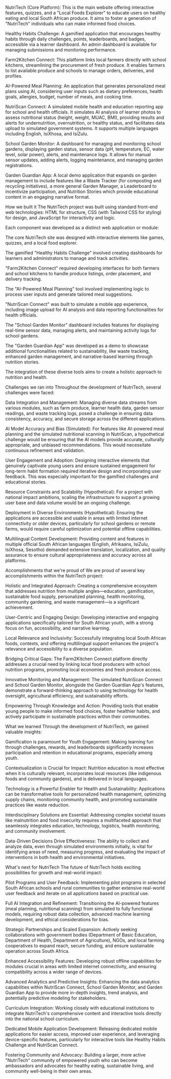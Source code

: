 NutriTech (Core Platform): This is the main website offering interactive features, quizzes, and a "Local Foods Explorer" to educate users on healthy eating and local South African produce. It aims to foster a generation of "NutriTech" individuals who can make informed food choices.

Healthy Habits Challenge: A gamified application that encourages healthy habits through daily challenges, points, leaderboards, and badges, accessible via a learner dashboard. An admin dashboard is available for managing submissions and monitoring performance.

Farm2Kitchen Connect: This platform links local farmers directly with school kitchens, streamlining the procurement of fresh produce. It enables farmers to list available produce and schools to manage orders, deliveries, and profiles.

AI-Powered Meal Planning: An application that generates personalized meal plans using AI, considering user inputs such as dietary preferences, health goals, allergies, budget, number of meals, and cooking time.

NutriScan Connect: A simulated mobile health and education reporting app for school and health officials. It simulates AI analysis of learner photos to assess nutritional status (height, weight, MUAC, BMI), providing results and alerts for undernutrition, overnutrition, or healthy status, and facilitates data upload to simulated government systems. It supports multiple languages including English, IsiXhosa, and IsiZulu.

School Garden Monitor: A dashboard for managing and monitoring school gardens, displaying garden status, sensor data (pH, temperature, EC, water level, solar power), alerts, and maintenance logs. It allows for manual sensor updates, adding alerts, logging maintenance, and managing garden registrations.

Garden Guardian App: A local demo application that expands on garden management to include features like a Waste Tracker (for composting and recycling initiatives), a more general Garden Manager, a Leaderboard to incentivize participation, and Nutrition Stories which provide educational content in an engaging narrative format.

How we built it
The NutriTech project was built using standard front-end web technologies: HTML for structure, CSS (with Tailwind CSS for styling) for design, and JavaScript for interactivity and logic.

Each component was developed as a distinct web application or module:

The core NutriTech site was designed with interactive elements like games, quizzes, and a local food explorer.

The gamified "Healthy Habits Challenge" involved creating dashboards for learners and administrators to manage and track activities.

"Farm2Kitchen Connect" required developing interfaces for both farmers and school kitchens to handle produce listings, order placement, and delivery tracking.

The "AI-Powered Meal Planning" tool involved implementing logic to process user inputs and generate tailored meal suggestions.

"NutriScan Connect" was built to simulate a mobile app experience, including image upload for AI analysis and data reporting functionalities for health officials.

The "School Garden Monitor" dashboard includes features for displaying real-time sensor data, managing alerts, and maintaining activity logs for school gardens.

The "Garden Guardian App" was developed as a demo to showcase additional functionalities related to sustainability, like waste tracking, enhanced garden management, and narrative-based learning through nutrition stories.

The integration of these diverse tools aims to create a holistic approach to nutrition and health.

Challenges we ran into
Throughout the development of NutriTech, several challenges were faced:

Data Integration and Management: Managing diverse data streams from various modules, such as farm produce, learner health data, garden sensor readings, and waste tracking logs, posed a challenge in ensuring data consistency, accuracy, and secure storage across the different applications.

AI Model Accuracy and Bias (Simulated): For features like AI-powered meal planning and the simulated nutritional scanning in NutriScan, a hypothetical challenge would be ensuring that the AI models provide accurate, culturally appropriate, and unbiased recommendations. This would necessitate continuous refinement and validation.

User Engagement and Adoption: Designing interactive elements that genuinely captivate young users and ensure sustained engagement for long-term habit formation required iterative design and incorporating user feedback. This was especially important for the gamified challenges and educational stories.

Resource Constraints and Scalability (Hypothetical): For a project with national impact ambitions, scaling the infrastructure to support a growing user base and data volume would be an ongoing challenge.

Deployment in Diverse Environments (Hypothetical): Ensuring the applications are accessible and usable in areas with limited internet connectivity or older devices, particularly for school gardens or remote farms, would require careful optimization and potential offline capabilities.

Multilingual Content Development: Providing content and features in multiple official South African languages (English, Afrikaans, IsiZulu, IsiXhosa, Sesotho) demanded extensive translation, localization, and quality assurance to ensure cultural appropriateness and accuracy across all platforms.

Accomplishments that we're proud of
We are proud of several key accomplishments within the NutriTech project:

Holistic and Integrated Approach: Creating a comprehensive ecosystem that addresses nutrition from multiple angles—education, gamification, sustainable food supply, personalized planning, health monitoring, community gardening, and waste management—is a significant achievement.

User-Centric and Engaging Design: Developing interactive and engaging applications specifically tailored for South African youth, with a strong focus on fun, accessibility, and narrative learning.

Local Relevance and Inclusivity: Successfully integrating local South African foods, contexts, and offering multilingual support enhances the project's relevance and accessibility to a diverse population.

Bridging Critical Gaps: The Farm2Kitchen Connect platform directly addresses a crucial need by linking local food producers with school nutrition programs, promoting local economies and fresh produce access.

Innovative Monitoring and Management: The simulated NutriScan Connect and School Garden Monitor, alongside the Garden Guardian App's features, demonstrate a forward-thinking approach to using technology for health oversight, agricultural efficiency, and sustainability efforts.

Empowering Through Knowledge and Action: Providing tools that enable young people to make informed food choices, foster healthier habits, and actively participate in sustainable practices within their communities.

What we learned
Through the development of NutriTech, we gained valuable insights:

Gamification is paramount for Youth Engagement: Making learning fun through challenges, rewards, and leaderboards significantly increases participation and retention in educational programs, especially among youth.

Contextualization is Crucial for Impact: Nutrition education is most effective when it is culturally relevant, incorporates local resources (like indigenous foods and community gardens), and is delivered in local languages.

Technology is a Powerful Enabler for Health and Sustainability: Applications can be transformative tools for personalized health management, optimizing supply chains, monitoring community health, and promoting sustainable practices like waste reduction.

Interdisciplinary Solutions are Essential: Addressing complex societal issues like malnutrition and food insecurity requires a multifaceted approach that seamlessly integrates education, technology, logistics, health monitoring, and community involvement.

Data-Driven Decisions Drive Effectiveness: The ability to collect and analyze data, even through simulated environments initially, is vital for identifying areas of need, measuring progress, and evaluating the impact of interventions in both health and environmental initiatives.

What's next for NutriTech
The future of NutriTech holds exciting possibilities for growth and real-world impact:

Pilot Programs and User Feedback: Implementing pilot programs in selected South African schools and rural communities to gather extensive real-world user feedback and iterate on all applications based on practical use.

Full AI Integration and Refinement: Transitioning the AI-powered features (meal planning, nutritional scanning) from simulated to fully functional models, requiring robust data collection, advanced machine learning development, and ethical considerations for bias.

Strategic Partnerships and Scaled Expansion: Actively seeking collaborations with government bodies (Department of Basic Education, Department of Health, Department of Agriculture), NGOs, and local farming cooperatives to expand reach, secure funding, and ensure sustainable operation across South Africa.

Enhanced Accessibility Features: Developing robust offline capabilities for modules crucial in areas with limited internet connectivity, and ensuring compatibility across a wider range of devices.

Advanced Analytics and Predictive Insights: Enhancing the data analytics capabilities within NutriScan Connect, School Garden Monitor, and Garden Guardian App to provide more in-depth insights, trend analysis, and potentially predictive modeling for stakeholders.

Curriculum Integration: Working closely with educational institutions to integrate NutriTech's comprehensive content and interactive tools directly into the national school curriculum.

Dedicated Mobile Application Development: Releasing dedicated mobile applications for easier access, improved user experience, and leveraging device-specific features, particularly for interactive tools like Healthy Habits Challenge and NutriScan Connect.

Fostering Community and Advocacy: Building a larger, more active "NutriTech" community of empowered youth who can become ambassadors and advocates for healthy eating, sustainable living, and community well-being in their own areas.
